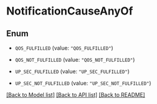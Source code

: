 # NotificationCauseAnyOf

## Enum


* `QOS_FULFILLED` (value: `"QOS_FULFILLED"`)

* `QOS_NOT_FULFILLED` (value: `"QOS_NOT_FULFILLED"`)

* `UP_SEC_FULFILLED` (value: `"UP_SEC_FULFILLED"`)

* `UP_SEC_NOT_FULFILLED` (value: `"UP_SEC_NOT_FULFILLED"`)


[[Back to Model list]](../README.md#documentation-for-models) [[Back to API list]](../README.md#documentation-for-api-endpoints) [[Back to README]](../README.md)


